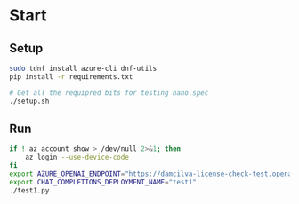 # Start

## Setup

```bash
sudo tdnf install azure-cli dnf-utils
pip install -r requirements.txt
```

```bash
# Get all the requipred bits for testing nano.spec
./setup.sh
```

## Run

```bash
if ! az account show > /dev/null 2>&1; then
    az login --use-device-code
fi
export AZURE_OPENAI_ENDPOINT="https://damcilva-license-check-test.openai.azure.com/"
export CHAT_COMPLETIONS_DEPLOYMENT_NAME="test1"
./test1.py
```
